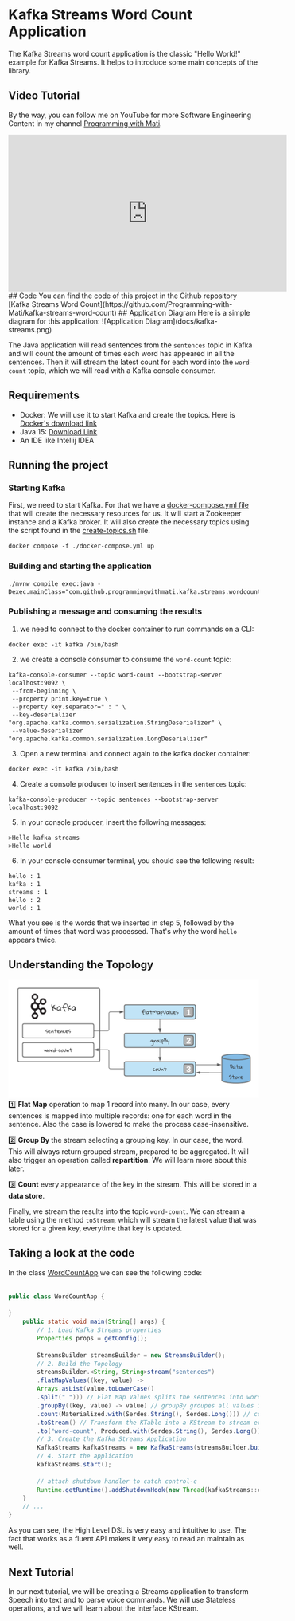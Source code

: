 # Kafka Streams Word Count Application
The Kafka Streams word count application is the classic "Hello World!" example for Kafka Streams.
It helps to introduce some main concepts of the library.

## Video Tutorial
By the way, you can follow me on YouTube for more Software Engineering Content in my channel [Programming with Mati](https://www.youtube.com/channel/UC0clXTEN6Fu277RTw6jCfAg).
<iframe align="center" width="560" height="315" src="https://www.youtube.com/embed/MR5hllNC9hk" frameborder="0" allow="autoplay; encrypted-media" allowfullscreen></iframe>
## Code
You can find the code of this project in the Github repository [Kafka Streams Word Count](https://github.com/Programming-with-Mati/kafka-streams-word-count)
## Application Diagram
Here is a simple diagram for this application:
![Application Diagram](docs/kafka-streams.png)

The Java application will read sentences from the `sentences` topic in Kafka and will count the amount of times each word has appeared in all the sentences. Then it will stream the latest count for each word into the `word-count` topic, which we will read with a Kafka console consumer.
## Requirements
* Docker: We will use it to start Kafka and create the topics. Here is [Docker's download link](https://www.docker.com/products/docker-desktop)
* Java 15: [Download Link](https://www.oracle.com/java/technologies/javase-jdk16-downloads.html)
* An IDE like Intellij IDEA

## Running the project

### Starting Kafka
First, we need to start Kafka. For that we have a [docker-compose.yml file](https://github.com/Programming-with-Mati/kafka-streams-word-count/blob/main/docker-compose.yml) that will create the necessary resources for us. It will start a Zookeeper instance and a Kafka broker. It will also create the necessary topics using the script found in the [create-topics.sh](https://github.com/Programming-with-Mati/kafka-streams-word-count/blob/main/scripts/create-topics.sh) file.
```shell
docker compose -f ./docker-compose.yml up
```
### Building and starting the application
```shell
./mvnw compile exec:java -Dexec.mainClass="com.github.programmingwithmati.kafka.streams.wordcount.WordCountApp"
```
### Publishing a message and consuming the results
1. we need to connect to the docker container to run commands on a CLI:
```shell
docker exec -it kafka /bin/bash
```
2. we create a console consumer to consume the `word-count` topic:
```shell
kafka-console-consumer --topic word-count --bootstrap-server localhost:9092 \
 --from-beginning \
 --property print.key=true \
 --property key.separator=" : " \
 --key-deserializer "org.apache.kafka.common.serialization.StringDeserializer" \
 --value-deserializer "org.apache.kafka.common.serialization.LongDeserializer"
```
3. Open a new terminal and connect again to the kafka docker container:
```shell
docker exec -it kafka /bin/bash
```
4. Create a console producer to insert sentences in the `sentences` topic:
```shell
kafka-console-producer --topic sentences --bootstrap-server localhost:9092
```
5. In your console producer, insert the following messages:
```
>Hello kafka streams
>Hello world
```
6. In your console consumer terminal, you should see the following result:
```
hello : 1
kafka : 1
streams : 1
hello : 2
world : 1
```
What you see is the words that we inserted in step 5, followed by the amount of times that word was processed. That's why the word `hello` appears twice.

## Understanding the Topology
![Topology](docs/topology.png)
1️⃣ **Flat Map** operation to map 1 record into many. In our case, every sentences is mapped into multiple records: one for each word in the sentence. Also the case is lowered to make the process case-insensitive.

2️⃣ **Group By** the stream selecting a grouping key. In our case, the word. This will always return grouped stream, prepared to be aggregated. It will also trigger an operation called **repartition**. We will learn more about this later.

3️⃣ **Count** every appearance of the key in the stream. This will be stored in a **data store**.

Finally, we stream the results into the topic `word-count`. We can stream a table using the method `toStream`, which will stream the latest value that was stored for a given key, everytime that key is updated.

## Taking a look at the code
In the class [WordCountApp](https://github.com/Programming-with-Mati/kafka-streams-word-count/blob/main/src/main/java/com/github/programmingwithmati/kafka/streams/wordcount/WordCountApp.java) we can see the following code:
```java

public class WordCountApp {
    
}
    public static void main(String[] args) {
        // 1. Load Kafka Streams properties
        Properties props = getConfig(); 

        StreamsBuilder streamsBuilder = new StreamsBuilder();
        // 2. Build the Topology
        streamsBuilder.<String, String>stream("sentences")
        .flatMapValues((key, value) ->
        Arrays.asList(value.toLowerCase()
        .split(" "))) // Flat Map Values splits the sentences into words, and creates multiple entries in the stream
        .groupBy((key, value) -> value) // groupBy groupes all values in the stream by a given criteria, in this case, the same word. It becomes the key of the stream
        .count(Materialized.with(Serdes.String(), Serdes.Long())) // count converts the KStream in a KTable, storing the data in a Data Store. By default is RocksDB
        .toStream() // Transform the KTable into a KStream to stream every change in the state
        .to("word-count", Produced.with(Serdes.String(), Serdes.Long())); // Finally, stream the results into the word-count topic
        // 3. Create the Kafka Streams Application
        KafkaStreams kafkaStreams = new KafkaStreams(streamsBuilder.build(), props);
        // 4. Start the application
        kafkaStreams.start();

        // attach shutdown handler to catch control-c
        Runtime.getRuntime().addShutdownHook(new Thread(kafkaStreams::close));
    }
    // ...
}
```
As you can see, the High Level DSL is very easy and intuitive to use. The fact that works as a fluent API makes it very easy to read an maintain as well.

## Next Tutorial
In our next tutorial, we will be creating a Streams application to transform Speech into text and to parse voice commands. We will use Stateless operations, and we will learn about the interface KStream.
